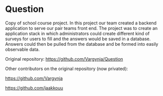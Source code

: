 # Question
Copy of school course project. In this project our team created a backend application to serve our pair teams front end. The project was to create an application stack in which administrators could create different kind of surveys for users to fill and the answers would be saved in a database. Answers could then be pulled from the database and be formed into easily observable data. 



Original repository: https://github.com/Vargynja/Question

Other contributors on the original repository (now privated):

https://github.com/Vargynja

https://github.com/jaakkouu
